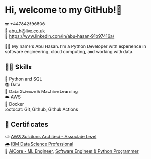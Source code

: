 <!--
### Hi there 👋

**abuhasan12/abuhasan12** is a ✨ _special_ ✨ repository because its `README.md` (this file) appears on your GitHub profile.

Here are some ideas to get you started:

- 🔭 I’m currently working on ...
- 🌱 I’m currently learning ...
- 👯 I’m looking to collaborate on ...
- 🤔 I’m looking for help with ...
- 💬 Ask me about ...
- 📫 How to reach me: ...
- 😄 Pronouns: ...
- ⚡ Fun fact: ...
-->

# Hi, welcome to my GitHub!👋
:phone: +447842596506<br>
:email: abu_h@live.co.uk<br>
:link: https://www.linkedin.com/in/abu-hasan-91b97416a/<br>
<br>
:office_worker: My name's Abu Hasan. I'm a Python Developer with experience in software engineering, cloud computing, and working with data.<br>

## :man_juggling: Skills
:pencil: Python and SQL<br>
:books: Data<br>
:brain: Data Science & Machine Learning<br>
:cloud: AWS<br>
:whale2: Docker<br>
:octocat: Git, Github, Github Actions

## :scroll: Certificates
:partly_sunny: [AWS Solutions Architect - Associate Level](https://www.credly.com/badges/9981152a-4ba7-4c85-9385-c11673720af6/public_url)<br>
:cloud_with_rain: [IBM Data Science Professional](https://www.credly.com/badges/ef1ed65a-b33b-44e8-8979-550170480e39/public_url)<br>
:large_orange_diamond: [AiCore - ML Engineer,](https://main.d2c7cn1vjrjdui.amplifyapp.com/2/4d8b1cbd-af76-48ec-9d23-d92bab966e9f-5aa131af-d336-429f-91e7-1ee0f60ad88e) [Software Engineer ](https://main.d2c7cn1vjrjdui.amplifyapp.com/2/4d8b1cbd-af76-48ec-9d23-d92bab966e9f-4781f4cc-2a3a-420c-adb6-271ba141bf8a) [& Python Programmer](https://main.d2c7cn1vjrjdui.amplifyapp.com/2/4d8b1cbd-af76-48ec-9d23-d92bab966e9f-eb41cda2-b22b-4f88-a53b-a5d60a6b32d4)
